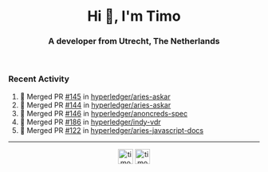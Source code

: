<h1 align="center">Hi 👋, I'm Timo</h1>
<h3 align="center">A developer from Utrecht, The Netherlands</h3>
<br/>
<!-- https://github.com/rahuldkjain/github-profile-readme-generator --!>

<!--  <p align="left"><img src="https://github-readme-stats.vercel.app/api?username=timoglastra&show_icons=true&count_private=true&" alt="timoglastra" /></p> --!>

<!--
Github language stats
<p align="left"><img src="https://github-readme-stats.vercel.app/api/top-langs/?username=timoglastra&layout=compact" alt="timoglastra" /><p>
-->

<!-- Codestats language stats -->
<!-- <p align="left"><img src="https://codestats-readme.vercel.app/api/top-langs/?username=timoglastra&layout=compact&language_count=12" alt="timoglastra" /><p>    --!>
  
<h3>Recent Activity</h3>

<!--START_SECTION:activity-->
1. 🎉 Merged PR [#145](https://github.com/hyperledger/aries-askar/pull/145) in [hyperledger/aries-askar](https://github.com/hyperledger/aries-askar)
2. 🎉 Merged PR [#144](https://github.com/hyperledger/aries-askar/pull/144) in [hyperledger/aries-askar](https://github.com/hyperledger/aries-askar)
3. 🎉 Merged PR [#146](https://github.com/hyperledger/anoncreds-spec/pull/146) in [hyperledger/anoncreds-spec](https://github.com/hyperledger/anoncreds-spec)
4. 🎉 Merged PR [#186](https://github.com/hyperledger/indy-vdr/pull/186) in [hyperledger/indy-vdr](https://github.com/hyperledger/indy-vdr)
5. 🎉 Merged PR [#122](https://github.com/hyperledger/aries-javascript-docs/pull/122) in [hyperledger/aries-javascript-docs](https://github.com/hyperledger/aries-javascript-docs)
<!--END_SECTION:activity-->

---

<p align="center">
<a href="https://twitter.com/timoglastra" target="blank"><img align="center" src="https://cdn.jsdelivr.net/npm/simple-icons@3.0.1/icons/twitter.svg" alt="timoglastra" height="30" width="30" /></a>
<a href="https://linkedin.com/in/timoglastra" target="blank"><img align="center" src="https://cdn.jsdelivr.net/npm/simple-icons@3.0.1/icons/linkedin.svg" alt="timoglastra" height="30" width="30" /></a>
</p>



